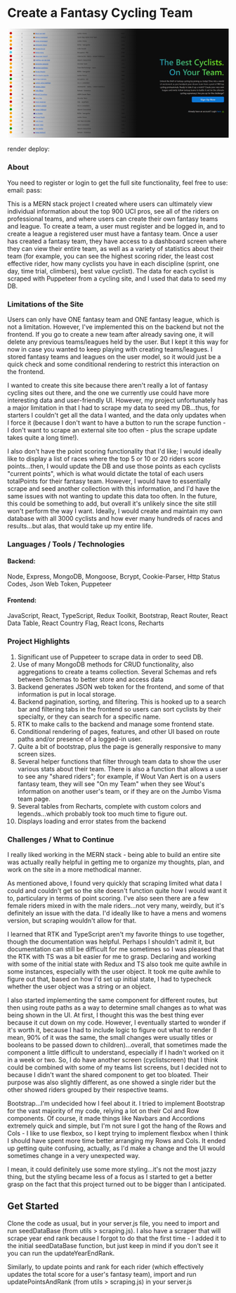 # Create a Fantasy Cycling Team

![Homepage Screenshot](home.png)

render deploy:

### About

You need to register or login to get the full site functionality, feel free to use: 
  email: 
  pass:

This is a MERN stack project I created where users can ultimately view individual information about the top 900 UCI pros, see all of the riders on professional teams, and where users can create their own fantasy teams and league. To create a team, a user must register and be logged in, and to create a league a registered user must have a fantasy team. Once a user has created a fantasy team, they have access to a dashboard screen where they can view their entire team, as well as a variety of statistics about their team (for example, you can see the highest scoring rider, the least cost effective rider, how many cyclists you have in each discipline (sprint, one day, time trial, climbers), best value cyclist). The data for each cyclist is scraped with Puppeteer from a cycling site, and I used that data to seed my DB.

### Limitations of the Site

Users can only have ONE fantasy team and ONE fantasy league, which is not a limitation. However, I've implemented this on the backend but not the frontend. If you go to create a new team after already saving one, it will delete any previous teams/leagues held by the user. But I kept it this way for now in case you wanted to keep playing with creating teams/leagues. I stored fantasy teams and leagues on the user model, so it would just be a quick check and some conditional rendering to restrict this interaction on the frontend.

I wanted to create this site because there aren't really a lot of fantasy cycling sites out there, and the one we currently use could have more interesting data and user-friendly UI. However, my project unfortunately has a major limitation in that I had to scrape my data to seed my DB...thus, for starters I couldn't get all the data I wanted, and the data only updates when I force it (because I don't want to have a button to run the scrape function - I don't want to scrape an external site too often - plus the scrape update takes quite a long time!).

I also don't have the point scoring functionality that I'd like; I would ideally like to display a list of races where the top 5 or 10 or 20 riders score points...then, I would update the DB and use those points as each cyclists "current points", which is what would dictate the total of each users totalPoints for their fantasy team. However, I would have to essentially scrape and seed another collection with this information, and I'd have the same issues with not wanting to update this data too often. In the future, this could be something to add, but overall it's unlikely since the site still won't perform the way I want. Ideally, I would create and maintain my own database with all 3000 cyclists and how ever many hundreds of races and results...but alas, that would take up my entire life.

### Languages / Tools / Technologies

#### Backend:

Node, Express, MongoDB, Mongoose, Bcrypt, Cookie-Parser, Http Status Codes, Json Web Token, Puppeteer

#### Frontend:

JavaScript, React, TypeScript, Redux Toolkit, Bootstrap, React Router, React Data Table, React Country Flag, React Icons, Recharts

### Project Highlights

1. Significant use of Puppeteer to scrape data in order to seed DB.
2. Use of many MongoDB methods for CRUD functionality, also aggregations to create a teams collection. Several Schemas and refs between Schemas to better store and access data
3. Backend generates JSON web token for the frontend, and some of that information is put in local storage.
4. Backend pagination, sorting, and filtering. This is hooked up to a search bar and filtering tabs in the frontend so users can sort cyclists by their specialty, or they can search for a specific name.
5. RTK to make calls to the backend and manage some frontend state.
6. Conditional rendering of pages, features, and other UI based on route paths and/or presence of a logged-in user.
7. Quite a bit of bootstrap, plus the page is generally responsive to many screen sizes.
8. Several helper functions that filter through team data to show the user various stats about their team. There is also a function that allows a user to see any "shared riders"; for example, if Wout Van Aert is on a users fantasy team, they will see "On my Team" when they see Wout's information on another user's team, or if they are on the Jumbo Visma team page.
9. Several tables from Recharts, complete with custom colors and legends...which probably took too much time to figure out.
10. Displays loading and error states from the backend

### Challenges / What to Continue

I really liked working in the MERN stack - being able to build an entire site was actually really helpful in getting me to organize my thoughts, plan, and work on the site in a more methodical manner.

As mentioned above, I found very quickly that scraping limited what data I could and couldn't get so the site doesn't function quite how I would want it to, particulary in terms of point scoring. I've also seen there are a few female riders mixed in with the male riders...not very many, weirdly, but it's definitely an issue with the data. I'd ideally like to have a mens and womens version, but scraping wouldn't allow for that.

I learned that RTK and TypeScript aren't my favorite things to use together, though the documentation was helpful. Perhaps I shouldn't admit it, but documentation can still be difficult for me sometimes so I was pleased that the RTK with TS was a bit easier for me to grasp. Declaring and working with some of the initial state with Redux and TS also took me quite awhile in some instances, especially with the user object. It took me quite awhile to figure out that, based on how I'd set up initial state, I had to typecheck whether the user object was a string or an object.

I also started implementing the same component for different routes, but then using route paths as a way to determine small changes as to what was being shown in the UI. At first, I thought this was the best thing ever because it cut down on my code. However, I eventually started to wonder if it's worth it, because I had to include logic to figure out what to render (I mean, 90% of it was the same, the small changes were usually titles or booleans to be passed down to children)...overall, that sometimes made the component a little difficult to understand, especially if I hadn't worked on it in a week or two. So, I do have another screen (cyclistscreen) that I think could be combined with some of my teams list screens, but I decided not to because I didn't want the shared component to get too bloated. Their purpose was also slightly different, as one showed a single rider but the other showed riders grouped by their respective teams.

Bootstrap...I'm undecided how I feel about it. I tried to implement Bootstrap for the vast majority of my code, relying a lot on their Col and Row components. Of course, it made things like Navbars and Accordions extremely quick and simple, but I'm not sure I got the hang of the Rows and Cols - I like to use flexbox, so I kept trying to implement flexbox when I think I should have spent more time better arranging my Rows and Cols. It ended up getting quite confusing, actually, as I'd make a change and the UI would sometimes change in a very unexpected way.

I mean, it could definitely use some more styling...it's not the most jazzy thing, but the styling became less of a focus as I started to get a better grasp on the fact that this project turned out to be bigger than I anticipated. 

## Get Started

Clone the code as usual, but in your server.js file, you need to import and run seedDataBase (from utils > scraping.js). I also have a scraper that will scrape year end rank because I forgot to do that the first time - I added it to the initial seedDataBase function, but just keep in mind if you don't see it you can run the updateYearEndRank.

Similarly, to update points and rank for each rider (which effectively updates the total score for a user's fantasy team), import and run updatePointsAndRank (from utils > scraping.js) in your server.js
